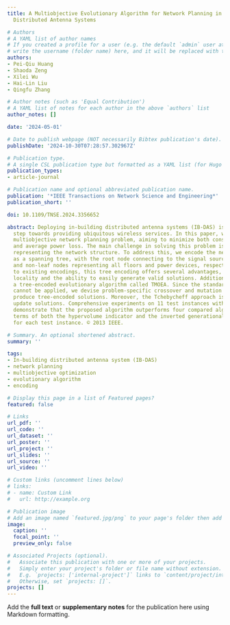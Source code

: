 ```yaml
---
title: A Multiobjective Evolutionary Algorithm for Network Planning in In-Building
  Distributed Antenna Systems

# Authors
# A YAML list of author names
# If you created a profile for a user (e.g. the default `admin` user at `content/authors/admin/`), 
# write the username (folder name) here, and it will be replaced with their full name and linked to their profile.
authors:
- Pei-Qiu Huang
- Shaoda Zeng
- Xilei Wu
- Hai-Lin Liu
- Qingfu Zhang

# Author notes (such as 'Equal Contribution')
# A YAML list of notes for each author in the above `authors` list
author_notes: []

date: '2024-05-01'

# Date to publish webpage (NOT necessarily Bibtex publication's date).
publishDate: '2024-10-30T07:28:57.302967Z'

# Publication type.
# A single CSL publication type but formatted as a YAML list (for Hugo requirements).
publication_types:
- article-journal

# Publication name and optional abbreviated publication name.
publication: '*IEEE Transactions on Network Science and Engineering*'
publication_short: ''

doi: 10.1109/TNSE.2024.3356652

abstract: Deploying in-building distributed antenna systems (IB-DAS) is a crucial
  step towards providing ubiquitous wireless services. In this paper, we study the
  multiobjective network planning problem, aiming to minimize both construction costs
  and average power loss. The main challenge in solving this problem is efficiently
  representing the network structure. To address this, we encode the network structure
  as a spanning tree, with the root node connecting to the signal source, and leaf
  and non-leaf nodes representing all floors and power devices, respectively. Compared
  to existing encodings, this tree encoding offers several advantages, including improved
  locality and the ability to easily generate valid solutions. Additionally, we propose
  a tree-encoded evolutionary algorithm called TMOEA. Since the standard operators
  cannot be applied, we devise problem-specific crossover and mutation operators to
  produce tree-encoded solutions. Moreover, the Tchebycheff approach is employed to
  update solutions. Comprehensive experiments on 11 test instances with up to 30 floors
  demonstrate that the proposed algorithm outperforms four compared algorithms in
  terms of both the hypervolume indicator and the inverted generational distance indicator
  for each test instance. © 2013 IEEE.

# Summary. An optional shortened abstract.
summary: ''

tags:
- In-building distributed antenna system (IB-DAS)
- network planning
- multiobjective optimization
- evolutionary algorithm
- encoding

# Display this page in a list of Featured pages?
featured: false

# Links
url_pdf: ''
url_code: ''
url_dataset: ''
url_poster: ''
url_project: ''
url_slides: ''
url_source: ''
url_video: ''

# Custom links (uncomment lines below)
# links:
# - name: Custom Link
#   url: http://example.org

# Publication image
# Add an image named `featured.jpg/png` to your page's folder then add a caption below.
image:
  caption: ''
  focal_point: ''
  preview_only: false

# Associated Projects (optional).
#   Associate this publication with one or more of your projects.
#   Simply enter your project's folder or file name without extension.
#   E.g. `projects: ['internal-project']` links to `content/project/internal-project/index.md`.
#   Otherwise, set `projects: []`.
projects: []
---
```


Add the **full text** or **supplementary notes** for the publication here using Markdown formatting.
